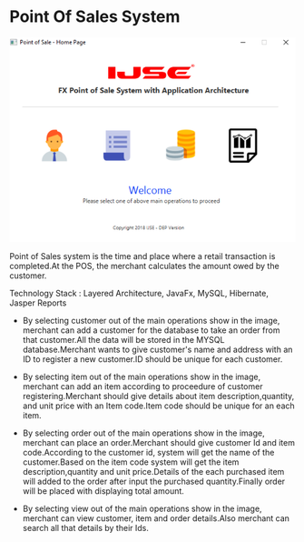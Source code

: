 # Point Of Sales System

![library system-home_page](/screenshot/home_page.png)

Point of Sales system is the time and place where a retail transaction is completed.At the POS, the merchant calculates the amount owed by the customer.

Technology Stack : Layered Architecture, JavaFx, MySQL, Hibernate, Jasper Reports

* By selecting customer out of the main operations show in the image, merchant can add a customer for the database to take an order from that customer.All the data will be stored in the MYSQL database.Merchant wants to give customer's name and address with an ID to register a new customer.ID should be unique for each customer.

* By selecting item out of the main operations show in the image, merchant can add an item according to proceedure of customer registering.Merchant should give details about item description,quantity, and unit price with an Item code.Item code should be unique for an each item.

* By selecting order out of the main operations show in the image, merchant can place an order.Merchant should give customer Id and item code.According to the customer id, system will get the name of the customer.Based on the item code system will get the item description,quantity and unit price.Details of the each purchased item will added to the order after input the purchased quantity.Finally order will be placed with displaying total amount.

* By selecting view out of the main operations show in the image, merchant can view customer, item and order details.Also merchant can search all that details by their Ids.
